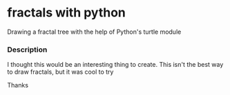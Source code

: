# fractals with python
Drawing a fractal tree with the help of Python's turtle module

### Description
I thought this would be an interesting thing to create. This isn't the best way to draw fractals, but it was cool to try

Thanks
